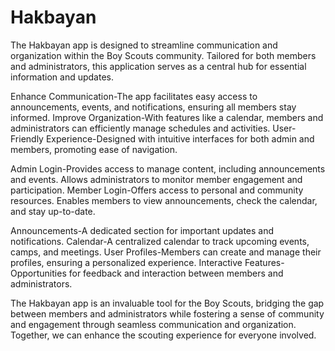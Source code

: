 # Hakbayan

The Hakbayan app is designed to streamline communication and organization within the Boy Scouts community.
Tailored for both members and administrators, this application serves as a central hub for essential information and updates.

Enhance Communication-The app facilitates easy access to announcements, events, and notifications, ensuring all members stay informed.
Improve Organization-With features like a calendar, members and administrators can efficiently manage schedules and activities.
User-Friendly Experience-Designed with intuitive interfaces for both admin and members, promoting ease of navigation.

Admin Login-Provides access to manage content, including announcements and events.
Allows administrators to monitor member engagement and participation.
Member Login-Offers access to personal and community resources.
Enables members to view announcements, check the calendar, and stay up-to-date.

Announcements-A dedicated section for important updates and notifications.
Calendar-A centralized calendar to track upcoming events, camps, and meetings.
User Profiles-Members can create and manage their profiles, ensuring a personalized experience.
Interactive Features-Opportunities for feedback and interaction between members and administrators.

The Hakbayan app is an invaluable tool for the Boy Scouts, bridging the gap between members and administrators
while fostering a sense of community and engagement through seamless communication and organization. Together,
we can enhance the scouting experience for everyone involved.
